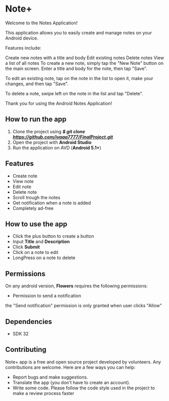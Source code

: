 # Note+
Welcome to the Notes Application!

This application allows you to easily create and manage notes on your Android device.

Features include:

Create new notes with a title and body
Edit existing notes
Delete notes
View a list of all notes
To create a new note, simply tap the "New Note" button on the main screen. Enter a title and body for the note, then tap "Save".

To edit an existing note, tap on the note in the list to open it, make your changes, and then tap "Save".

To delete a note, swipe left on the note in the list and tap "Delete".

Thank you for using the Android Notes Application!

## How to run the app
1. Clone the project using ***$ git clone https://github.com/ivaaa7777/FinalProject.git***
2. Open the project with **Android Studio**
3. Run the application on AVD (**Android 5.1+**)

## Features
- Create note
- View note
- Edit note
- Delete note
- Scroll trough the notes
- Get notification when a note is added
- Completely ad-free

## How to use the app
- Click the plus button to create a button
- Input **Title** and **Description**
- Click **Submit**
- Click on a note to edit
- LongPress on a note to delete

## Permissions
On any android version, **Flowers** requires the following permissions:
- Permission to send a notification

the "Send notification" permission is only granted when user clicks "Allow"

## Dependencies
- SDK 32

## Contributing
Note+ app is a free and open source project developed by volunteers. 
Any contributions are welcome. Here are a few ways you can help:
- Report bugs and make suggestions.
- Translate the app (you don't have to create an account).
- Write some code. Please follow the code style used in the project to make a review process faster

